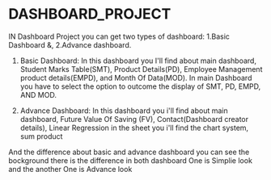 # DASHBOARD_PROJECT
IN Dashboard Project you can get two types of dashboard:  1.Basic Dashboard &amp;, 2.Advance dashboard. 
1. Basic Dashboard: In this dashboard you I'll find about main dashboard, Student Marks Table(SMT),
Product Details(PD), Employee Management product details(EMPD), and Month Of Data(MOD).
In main Dashboard you have to select the option to outcome the display of SMT, PD, EMPD, AND MOD.

2. Advance Dashboard: In this dashboard you i'll find about main dashboard, Future Value Of Saving (FV), 
Contact(Dashboard creator details), Linear Regression in the sheet you i'll find the chart system, sum product

And the difference about basic and advance dashboard you can see the 
bockground there is the difference in both dashboard One is Simplie look and the another One is Advance look
